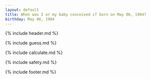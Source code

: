 ```yaml
---
layout: default
title: When was I or my baby conceived if born on May 06, 1904?
birthday: May 06, 1904
---
```


{% include header.md %}

{% include guess.md %}

{% include calculate.md %}

{% include safety.md %}

{% include footer.md %}



